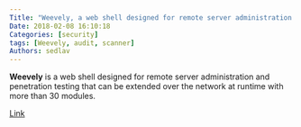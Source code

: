 ```yaml
---
Title: "Weevely, a web shell designed for remote server administration and penetration testing"
Date: 2018-02-08 16:10:18
Categories: [security]
tags: [Weevely, audit, scanner]
Authors: sedlav
---
```


**Weevely** is a web shell designed for remote server administration and penetration testing that can be extended over the network at runtime with more than 30 modules.

[Link](https://github.com/epinna/weevely3)

